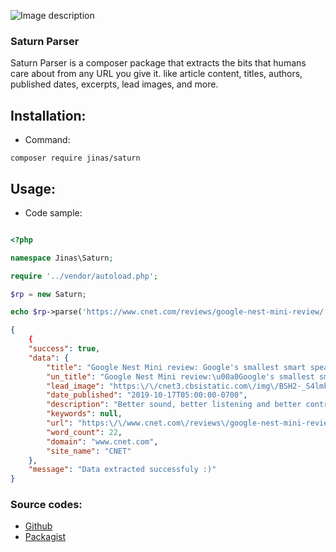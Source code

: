 ![Image description](link-to-image)

### Saturn Parser
Saturn Parser is a composer package that extracts the bits that humans care about from any URL you give it.
like article content, titles, authors, published dates, excerpts, lead images, and more.

## Installation:
- Command:
```bash/shell
composer require jinas/saturn
```

## Usage:
- Code sample:

```php

<?php

namespace Jinas\Saturn;

require '../vendor/autoload.php';

$rp = new Saturn;

echo $rp->parse('https://www.cnet.com/reviews/google-nest-mini-review/');

```



```json
{
    {
    "success": true,
    "data": {
        "title": "Google Nest Mini review: Google's smallest smart speaker keeps getting better - CNET",
        "un_title": "Google Nest Mini review:\u00a0Google's smallest smart speaker keeps getting better",
        "lead_image": "https:\/\/cnet3.cbsistatic.com\/img\/BSH2-_S4lmkYNase8GgaOJvCkaY=\/2019\/10\/09\/c07227f1-9255-48db-8bee-1a4851ee5fcf\/google-home-nest-mini-1529.jpg",
        "date_published": "2019-10-17T05:00:00-0700",
        "description": "Better sound, better listening and better controls pack a punch in Google's pint-size smart speaker. Oh, and it comes in blue now.",
        "keywords": null,
        "url": "https:\/\/www.cnet.com\/reviews\/google-nest-mini-review\/",
        "word_count": 22,
        "domain": "www.cnet.com",
        "site_name": "CNET"
    },
    "message": "Data extracted successfuly :)"
}

```

### Source codes:

- [Github](https://getcomposer.org/)
- [Packagist](https://getcomposer.org/)